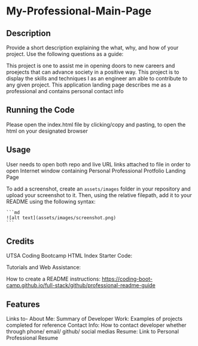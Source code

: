 # My-Professional-Main-Page

## Description

Provide a short description explaining the what, why, and how of your project. Use the following questions as a guide:

This project is one to assist me in opening doors to new careers and proejects that can advance society in a positive way.
This project is to display the skills and techniques I as an engineer am able to contribute to any given project.
This application landing page describes me as a professional and contains personal contact info

## Running the  Code

Please open the index.html file by clicking/copy and pasting, to open the html on your designated browser


## Usage

User needs to open both repo and live URL links attached to file in order to open Internet window containing Personal Professional Protfolio Landing Page


To add a screenshot, create an `assets/images` folder in your repository and upload your screenshot to it. Then, using the relative filepath, add it to your README using the following syntax:

    ```md
    ![alt text](assets/images/screenshot.png)
    ```

## Credits

UTSA Coding Bootcamp HTML Index Starter Code:

[
](https://git.bootcampcontent.com/University-of-Texas-at-San-Antonio/UTSA-VIRT-FSF-PT-01-2024-U-LOLC/-/blob/main/Challenges/02-Advanced-CSS/Main/index.html?ref_type=heads)

Tutorials and Web Assistance:
[
](https://www.w3schools.com/)


How to create a README instructions:
[
](https://coding-boot-camp.github.io/full-stack/github/professional-readme-guide)https://coding-boot-camp.github.io/full-stack/github/professional-readme-guide



## Features

Links to-
About Me: Summary of Developer
Work: Examples of projects completed for reference
Contact Info: How to contact developer whether through phone/ email/ github/ social medias
Resume: Link to Personal Professional Resume

